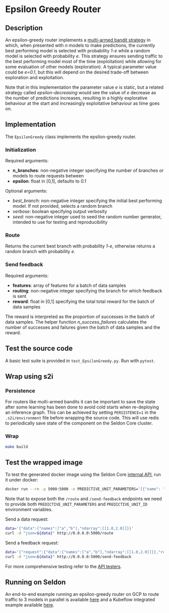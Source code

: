 # Epsilon Greedy Router

## Description

An epsilon-greedy router implements a [multi-armed bandit strategy](https://en.wikipedia.org/wiki/Multi-armed_bandit#Semi-uniform_strategies) in which, when presented with *n* models to make predictions, the currently
best performing model is selected with probability *1-e* while a random model is selected with probability *e*.
This strategy ensures sending traffic to the best performing model most of the time (exploitation) while allowing for
some evaluation of other models (exploration). A typical parameter value could be *e=0.1*, but this will depend on the
desired trade-off between exploration and exploitation.

Note that in this implementation the parameter value *e* is static, but a related strategy called *epsilon-decreasing*
would see the value of *e* decrease as the number of predictions increases, resulting in a highly explorative behaviour
at the start and increasingly exploitative behaviour as time goes on.


## Implementation
The ```EpsilonGreedy``` class implements the epsilon-greedy router.

### Initialization
Required arguments:
* **n_branches**: non-negative integer specifying the number of branches or models to route requests between
* **epsilon**: float in [0,1], defaults to *0.1*

Optional arguments:
* *best_branch*: non-negative integer specifying the initial best performing model. If not provided, selects a random branch
* *verbose*: boolean specifying output verbosity
* *seed*: non-negative integer used to seed the random number generator, intended to use for testing and reproducibility

### Route
Returns the current best branch with probability *1-e*, otherwise returns a random branch with probability *e*.

### Send feedback
Required arguments:
* **features**: array of features for a batch of data samples
* **routing**: non-negative integer specifying the branch for which feedback is sent
* **reward**: float in [0,1] specifying the total total reward for the batch of data samples

The reward is interpreted as the proportion of successes in the batch of data samples. The helper function *n_success_failures* calculates the number of successes and failures given the batch of data samples and the reward.

## Test the source code
A basic test suite is provided in ```test_EpsilonGreedy.py```. Run with ```pytest```.

## Wrap using s2i
### Persistence
For routers like multi-armed bandits it can be important to save the state after some learning has been done to avoid cold starts when re-deploying an inference graph. This can be achieved by setting ```PERSISTENCE=1``` in the ```.s2i/environment``` file before wrapping the source code. This will use redis to periodically save state of the component on the Seldon Core cluster.

### Wrap
```bash
make build
```

## Test the wrapped image

To test the generated docker image using the Seldon Core [internal API](https://github.com/SeldonIO/seldon-core/blob/master/docs/reference/internal-api.md), run it under docker:

```bash
docker run --rm -p 5000:5000 -e PREDICTIVE_UNIT_PARAMETERS='[{"name": "n_branches","value": "3","type": "INT"},{"name": "epsilon","value": "0.3","type": "FLOAT"},{"name": "verbose","value": "1","type": "BOOL"}]' -e PREDICTIVE_UNIT_ID='eg' seldonio/mab_epsilon_greedy:1.3
```
Note that to expose both the ```/route``` and ```/send-feedback``` endpoints we need to provide both ```PREDICTIVE_UNIT_PARAMETERS``` and ```PREDICTIVE_UNIT_ID``` environment variables.

Send a data request:

```bash
data='{"data":{"names":["a","b"],"ndarray":[[1.0,2.0]]}}'
curl -d "json=${data}" http://0.0.0.0:5000/route
```

Send a feedback request:
```bash
data='{"request":{"data":{"names":["a","b"],"ndarray":[[1.0,2.0]]}},"response":{"meta":{"routing":{"eg":2}},"data":{"names":["a","b"],"ndarray":[[1.0,2.0]]}},"reward":1}'
curl -d "json=${data}" http://0.0.0.0:5000/send-feedback
```

For more comprehensive testing refer to the [API testers](https://github.com/SeldonIO/seldon-core/blob/master/docs/api-testing.md).

## Running on Seldon
An end-to-end example running an epsilon-greedy router on GCP to route traffic to 3 models in parallel is available [here](
https://github.com/SeldonIO/seldon-core/blob/master/notebooks/epsilon_greedy_gcp.ipynb) and a Kubeflow integrated example available [here](https://github.com/kubeflow/example-seldon).
